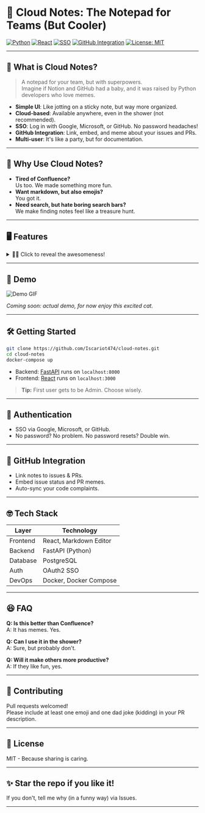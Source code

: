 # 📝 Cloud Notes: The Notepad for Teams (But Cooler)

[![Python](https://img.shields.io/badge/Python-Backend-blue?logo=python)](https://python.org)
[![React](https://img.shields.io/badge/React-Frontend-61DAFB?logo=react)](https://reactjs.org)
[![SSO](https://img.shields.io/badge/Single%20Sign%20On-Enabled-green)](#authentication)
[![GitHub Integration](https://img.shields.io/badge/GitHub-Integration-black?logo=github)](#github-integration)
[![License: MIT](https://img.shields.io/badge/License-MIT-yellow.svg)](LICENSE)

---

## 🚀 What is Cloud Notes?

> A notepad for your team, but with superpowers.  
> Imagine if Notion and GitHub had a baby, and it was raised by Python developers who love memes.

- **Simple UI**: Like jotting on a sticky note, but way more organized.
- **Cloud-based**: Available anywhere, even in the shower (not recommended).
- **SSO**: Log in with Google, Microsoft, or GitHub. No password headaches!
- **GitHub Integration**: Link, embed, and meme about your issues and PRs.
- **Multi-user**: It's like a party, but for documentation.

---

## 🤔 Why Use Cloud Notes?

- **Tired of Confluence?**  
  Us too. We made something more fun.
- **Want markdown, but also emojis?**  
  You got it.
- **Need search, but hate boring search bars?**  
  We make finding notes feel like a treasure hunt.

---

## 🖥️ Features

<details>
  <summary>🕵️‍♂️ Click to reveal the awesomeness!</summary>

- ✏️ **Notepad-style editing** (Markdown & Rich Text)
- 🔐 **Single Sign-On** (SSO) with Google/Microsoft/GitHub
- 🤝 **GitHub Integration** (Link/Embed Issues & PRs)
- 👥 **User Roles** (Admin, Editor, Viewer)
- 🔎 **Lightning-fast Search**
- 🗂️ **Organize Notes with Folders & Tags**
- 🗨️ **Comments & Discussions** (Roast your teammates, nicely)
- 📦 **Cloud-Ready Deployment** (Docker support)

</details>

---

## 🦄 Demo

![Demo GIF](https://media.giphy.com/media/3oEjI6SIIHBdRxXI40/giphy.gif)

*Coming soon: actual demo, for now enjoy this excited cat.*

---

## 🛠️ Getting Started

```bash
git clone https://github.com/Iscariot474/cloud-notes.git
cd cloud-notes
docker-compose up
```

- Backend: [FastAPI](https://fastapi.tiangolo.com/) runs on `localhost:8000`
- Frontend: [React](https://reactjs.org/) runs on `localhost:3000`

> **Tip:** First user gets to be Admin. Choose wisely.

---

## 🔑 Authentication

- SSO via Google, Microsoft, or GitHub.
- No password? No problem. No password resets? Double win.

---

## 🐙 GitHub Integration

- Link notes to issues & PRs.
- Embed issue status and PR memes.
- Auto-sync your code complaints.

---

## 🤓 Tech Stack

| Layer     | Technology              |
| --------- | ----------------------- |
| Frontend  | React, Markdown Editor  |
| Backend   | FastAPI (Python)        |
| Database  | PostgreSQL              |
| Auth      | OAuth2 SSO              |
| DevOps    | Docker, Docker Compose  |

---

## 😆 FAQ

**Q: Is this better than Confluence?**  
A: It has memes. Yes.

**Q: Can I use it in the shower?**  
A: Sure, but probably don't.

**Q: Will it make others more productive?**  
A: If they like fun, yes.

---

## 🙌 Contributing

Pull requests welcomed!  
Please include at least one emoji and one dad joke (kidding) in your PR description.

---

## 📜 License

MIT - Because sharing is caring.

---

## ✨ Star the repo if you like it!  
If you don't, tell me why (in a funny way) via Issues.

---
